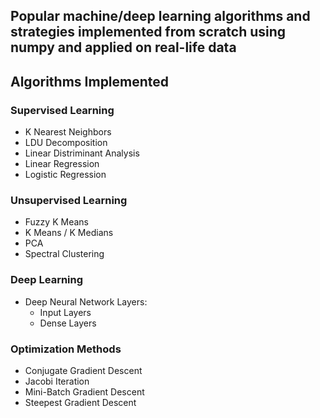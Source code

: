 ## Popular machine/deep learning algorithms and strategies implemented from scratch using numpy and applied on real-life data 

## Algorithms Implemented

### Supervised Learning
  - K Nearest Neighbors
  - LDU Decomposition
  - Linear Distriminant Analysis
  - Linear Regression
  - Logistic Regression

### Unsupervised Learning
  - Fuzzy K Means
  - K Means / K Medians
  - PCA
  - Spectral Clustering

### Deep Learning
  - Deep Neural Network
    Layers:
      - Input Layers
      - Dense Layers

### Optimization Methods
  - Conjugate Gradient Descent
  - Jacobi Iteration
  - Mini-Batch Gradient Descent
  - Steepest Gradient Descent

